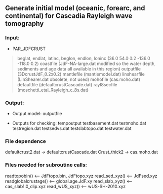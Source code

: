 Generate initial model (oceanic, forearc, and continental) for Cascadia Rayleigh wave tomography
------------------------------------------------------------------------------------------------
### Input: 
  * PAR_JDFCRUST  
   > beglat, endlat, latinc, beglon, endlon, loninc (36.0 54.0 0.2 -136.0 -118.0 0.2)
   > coastfile (JdF-NA-large.dat  modified so the water depth, sediments and age data all available in this region)
   > outputfile (3DcrustJdF_0.2x0.2)
   > mantlefile (mantlemodel.dat)
   > linshearfile (LinShearer.dat obsolete, not used)
   > mohofile (cas.moho.dat)
   > defaultfile (defaultcrustCascade.dat)
   > rayl8secfile (moschetti_etal_Rayleigh_c_8s.dat)

### Output:  

  * Output model:
   outputfile

  * Outputs for checking:
   tempoutput
   testbasement.dat
   testmoho.dat
   testregion.dat
   testsedvs.dat
   testslabtopo.dat
   testwater.dat

### File dependence
   defaultcrust2.dat -> defaultcrustCascade.dat
   Crust_thick2 -> cas.moho.dat

### Files needed for subroutine calls:
   readtopobin()   <--  JdFtopo.bin, JdFtopo.xyz
   read_sed_xyz()  <--  JdFsed.xyz
   readglobalcrustage() <-- global.age.JdF.xy
   read_slab_xyz()	<--  cas_slab1.0_clip.xyz
   read_wUS_xyz()  <--  wUS-SH-2010.xyz
